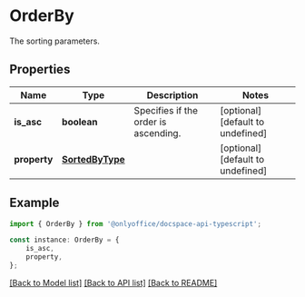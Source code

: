 # OrderBy

The sorting parameters.

## Properties

Name | Type | Description | Notes
------------ | ------------- | ------------- | -------------
**is_asc** | **boolean** | Specifies if the order is ascending. | [optional] [default to undefined]
**property** | [**SortedByType**](SortedByType.md) |  | [optional] [default to undefined]

## Example

```typescript
import { OrderBy } from '@onlyoffice/docspace-api-typescript';

const instance: OrderBy = {
    is_asc,
    property,
};
```

[[Back to Model list]](../README.md#documentation-for-models) [[Back to API list]](../README.md#documentation-for-api-endpoints) [[Back to README]](../README.md)
